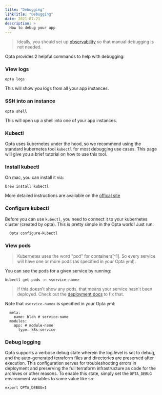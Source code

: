 ```yaml
---
title: "Debugging"
linkTitle: "Debugging"
date: 2021-07-21
description: >
  How to debug your app
---
```


> Ideally, you should set up [observability](/observability) so that manual debugging is not needed.

Opta provides 2 helpful commands to help with debugging:

### View logs

```
opta logs
```

This will show you logs from all your app instances.

### SSH into an instance

```
opta shell
```

This will open up a shell into one of your app instances.

### Kubectl

Opta uses kubernetes under the hood, so we recommend using the standard
kubernetes tool `kubectl` for most debugging use cases. This page will give you
a brief tutorial on how to use this tool.

### Install kubectl

On mac, you can install it via:

```
brew install kubectl
```

More detailed instructions are available on the [offical site](https://kubernetes.io/docs/tasks/tools/install-kubectl/)

### Configure kubectl

Before you can use `kubectl`, you need to connect it to your kubernetes cluster
(created by opta). This is pretty simple in the Opta world! Just run:

```
  Opta configure-kubectl
```

### View pods

> Kubernetes uses the word "pod" for containers[^1]. So every service will have one or more pods (as specified in your Opta yml).

You can see the pods for a given service by running:

```
kubectl get pods -n <service-name>
```

> If this doesn't show any pods, that means your service hasn't been deployed. Check out the [deployment docs](/getting-started/#service-deployment) to fix that.

Note that `<service-name>` is specified in your Opta yml:

```
  meta:
    name: blah # service-name
  modules:
    app: # module-name
      type: k8s-service
```

### Debug logging

Opta supports a verbose debug state wherein the log level is set to debug, and the auto-generated terraform files and
directories are preserved after execution. This configuration serves for troubleshooting errors in deployment and
preserving the full terraform infrastructure as code for the archives or other reasons. To enable this state, simply
set the `OPTA_DEBUG` environment variables to some value like so:

```shell
export OPTA_DEBUG=1
```
